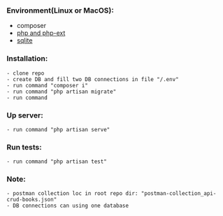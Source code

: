 ### Environment(Linux or MacOS):
- composer
- [php and php-ext](https://laravel.com/docs/11.x/deployment#server-requirements)
- [sqlite](https://laravel.com/docs/11.x/installation#databases-and-migrations)

### Installation:
    - clone repo
    - create DB and fill two DB connections in file "/.env"
    - run command "composer i"
    - run command "php artisan migrate"
    - run command 

### Up server:
    - run command "php artisan serve"
### Run tests:
    - run command "php artisan test"

### Note:
    - postman collection loc in root repo dir: "postman-collection_api-crud-books.json"
    - DB connections can using one database


